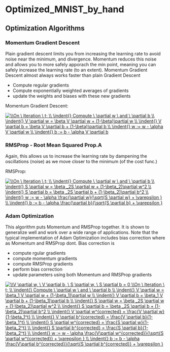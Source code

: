 # Optimized_MNIST_by_hand

## Optimization Algorithms

### Momentum Gradient Descent

Plain gradient descent limits you from increasing the learning rate to avoid noise near the minimum, and divergence. Momentum reduces this noise and allows you to more safely apporach the min point, meaning you can safely increase the learning rate (to an extent). Momentum Gradient Descent almost always works faster than plain Gradient Descent

- Compute regular gradients
- Compute exponentially weighted averages of gradients
- update the weights and biases with these new gradients

Momentum Gradient Descent:

<a href="https://www.codecogs.com/eqnedit.php?latex=\\On&space;\&space;Iteration&space;\&space;t;&space;\\&space;\indent{}&space;Compute&space;\&space;\partial&space;w&space;\&space;and&space;\&space;\partial&space;b&space;\\&space;\indent{}&space;V&space;\partial&space;w&space;=&space;\beta&space;V&space;\partial&space;w&space;&plus;&space;(1-\beta)\partial&space;w&space;\\&space;\indent{}&space;V&space;\partial&space;b&space;=&space;\beta&space;V&space;\partial&space;b&space;&plus;&space;(1-\beta)\partial&space;b&space;\\&space;\indent{}&space;w&space;:=&space;w&space;-&space;\alpha&space;V&space;\partial&space;w&space;\\&space;\indent{}&space;b&space;:=&space;b&space;-&space;\alpha&space;V&space;\partial&space;b" target="_blank"><img src="https://latex.codecogs.com/gif.latex?\\On&space;\&space;Iteration&space;\&space;t;&space;\\&space;\indent{}&space;Compute&space;\&space;\partial&space;w&space;\&space;and&space;\&space;\partial&space;b&space;\\&space;\indent{}&space;V&space;\partial&space;w&space;=&space;\beta&space;V&space;\partial&space;w&space;&plus;&space;(1-\beta)\partial&space;w&space;\\&space;\indent{}&space;V&space;\partial&space;b&space;=&space;\beta&space;V&space;\partial&space;b&space;&plus;&space;(1-\beta)\partial&space;b&space;\\&space;\indent{}&space;w&space;:=&space;w&space;-&space;\alpha&space;V&space;\partial&space;w&space;\\&space;\indent{}&space;b&space;:=&space;b&space;-&space;\alpha&space;V&space;\partial&space;b" title="\\On \ Iteration \ t; \\ \indent{} Compute \ \partial w \ and \ \partial b \\ \indent{} V \partial w = \beta V \partial w + (1-\beta)\partial w \\ \indent{} V \partial b = \beta V \partial b + (1-\beta)\partial b \\ \indent{} w := w - \alpha V \partial w \\ \indent{} b := b - \alpha V \partial b" /></a>

### RMSProp - Root Mean Squared Prop.A
Again, this allows us to increase the learning rate by dampening the oscillations (noise) as we move closer to the minimum (of the cost func.)

RMSProp:

<a href="https://www.codecogs.com/eqnedit.php?latex=\\On&space;\&space;Iteration&space;\&space;t;&space;\\&space;\indent{}&space;Compute&space;\&space;\partial&space;w&space;\&space;and&space;\&space;\partial&space;b&space;\\&space;\indent{}&space;S&space;\partial&space;w&space;=&space;\beta&space;_2S&space;\partial&space;w&space;&plus;&space;(1-\beta_2)\partial&space;w^2&space;\\&space;\indent{}&space;S&space;\partial&space;b&space;=&space;\beta&space;_2S&space;\partial&space;b&space;&plus;&space;(1-\beta_2)\partial&space;b^2&space;\\&space;\indent{}&space;w&space;:=&space;w&space;-&space;\alpha&space;\frac{\partial&space;w}{\sqrt{S&space;\partial&space;w}&space;&plus;&space;\varepsilon&space;}&space;\\&space;\indent{}&space;b&space;:=&space;b&space;-&space;\alpha&space;\frac{\partial&space;b}{\sqrt{S&space;\partial&space;b}&space;&plus;&space;\varepsilon&space;}" target="_blank"><img src="https://latex.codecogs.com/gif.latex?\\On&space;\&space;Iteration&space;\&space;t;&space;\\&space;\indent{}&space;Compute&space;\&space;\partial&space;w&space;\&space;and&space;\&space;\partial&space;b&space;\\&space;\indent{}&space;S&space;\partial&space;w&space;=&space;\beta&space;_2S&space;\partial&space;w&space;&plus;&space;(1-\beta_2)\partial&space;w^2&space;\\&space;\indent{}&space;S&space;\partial&space;b&space;=&space;\beta&space;_2S&space;\partial&space;b&space;&plus;&space;(1-\beta_2)\partial&space;b^2&space;\\&space;\indent{}&space;w&space;:=&space;w&space;-&space;\alpha&space;\frac{\partial&space;w}{\sqrt{S&space;\partial&space;w}&space;&plus;&space;\varepsilon&space;}&space;\\&space;\indent{}&space;b&space;:=&space;b&space;-&space;\alpha&space;\frac{\partial&space;b}{\sqrt{S&space;\partial&space;b}&space;&plus;&space;\varepsilon&space;}" title="\\On \ Iteration \ t; \\ \indent{} Compute \ \partial w \ and \ \partial b \\ \indent{} S \partial w = \beta _2S \partial w + (1-\beta_2)\partial w^2 \\ \indent{} S \partial b = \beta _2S \partial b + (1-\beta_2)\partial b^2 \\ \indent{} w := w - \alpha \frac{\partial w}{\sqrt{S \partial w} + \varepsilon } \\ \indent{} b := b - \alpha \frac{\partial b}{\sqrt{S \partial b} + \varepsilon }" /></a>

### Adam Optimization
This algorithm puts Momentum and RMSProp together. It is shown to generalize well and work over a wide range of applications. Note that the typical implementation of Adam Optimization includes bias correction where as Momentum and RMSProp dont. Bias correction is

- compute rgular gradients
- compute momentum gradients
- compute RMSProp gradients
- perform bias correction
- update parameters using both Momentum and RMSProp gradients

<a href="https://www.codecogs.com/eqnedit.php?latex=\\V&space;\partial&space;w,&space;\&space;V&space;\partial&space;b,&space;\&space;S&space;\partial&space;w,&space;\&space;S&space;\partial&space;b&space;=&space;0&space;\\On&space;\&space;Iteration&space;\&space;t;&space;\\&space;\indent{}&space;Compute&space;\&space;\partial&space;w&space;\&space;and&space;\&space;\partial&space;b&space;\\&space;\indent{}&space;V&space;\partial&space;w&space;=&space;\beta_1&space;V&space;\partial&space;w&space;&plus;&space;(1-\beta_1)\partial&space;w&space;\\&space;\indent{}&space;V&space;\partial&space;b&space;=&space;\beta_1&space;V&space;\partial&space;b&space;&plus;&space;(1-\beta_1)\partial&space;b&space;\\&space;\indent{}&space;S&space;\partial&space;w&space;=&space;\beta&space;_2S&space;\partial&space;w&space;&plus;&space;(1-\beta_2)\partial&space;w^2&space;\\&space;\indent{}&space;S&space;\partial&space;b&space;=&space;\beta&space;_2S&space;\partial&space;b&space;&plus;&space;(1-\beta_2)\partial&space;b^2&space;\\&space;\indent{}&space;V&space;\partial&space;w^{corrected}&space;=&space;\frac{V&space;\partial&space;w}{1-\beta_1^t}&space;\\&space;\indent{}&space;V&space;\partial&space;b^{corrected}&space;=&space;\frac{V&space;\partial&space;b}{1-\beta_1^t}&space;\\&space;\indent{}&space;S&space;\partial&space;w^{corrected}&space;=&space;\frac{S&space;\partial&space;w}{1-\beta_2^t}&space;\\&space;\indent{}&space;S&space;\partial&space;b^{corrected}&space;=&space;\frac{S&space;\partial&space;b}{1-\beta_2^t}&space;\\&space;\indent{}&space;w&space;:=&space;w&space;-&space;\alpha&space;\frac{V\partial&space;w^{corrected}}{\sqrt{S&space;\partial&space;w^{corrected}}&space;&plus;&space;\varepsilon&space;}&space;\\&space;\indent{}&space;b&space;:=&space;b&space;-&space;\alpha&space;\frac{V\partial&space;b^{corrected}}{\sqrt{S&space;\partial&space;b^{corrected}}&space;&plus;&space;\varepsilon&space;}" target="_blank"><img src="https://latex.codecogs.com/gif.latex?\\V&space;\partial&space;w,&space;\&space;V&space;\partial&space;b,&space;\&space;S&space;\partial&space;w,&space;\&space;S&space;\partial&space;b&space;=&space;0&space;\\On&space;\&space;Iteration&space;\&space;t;&space;\\&space;\indent{}&space;Compute&space;\&space;\partial&space;w&space;\&space;and&space;\&space;\partial&space;b&space;\\&space;\indent{}&space;V&space;\partial&space;w&space;=&space;\beta_1&space;V&space;\partial&space;w&space;&plus;&space;(1-\beta_1)\partial&space;w&space;\\&space;\indent{}&space;V&space;\partial&space;b&space;=&space;\beta_1&space;V&space;\partial&space;b&space;&plus;&space;(1-\beta_1)\partial&space;b&space;\\&space;\indent{}&space;S&space;\partial&space;w&space;=&space;\beta&space;_2S&space;\partial&space;w&space;&plus;&space;(1-\beta_2)\partial&space;w^2&space;\\&space;\indent{}&space;S&space;\partial&space;b&space;=&space;\beta&space;_2S&space;\partial&space;b&space;&plus;&space;(1-\beta_2)\partial&space;b^2&space;\\&space;\indent{}&space;V&space;\partial&space;w^{corrected}&space;=&space;\frac{V&space;\partial&space;w}{1-\beta_1^t}&space;\\&space;\indent{}&space;V&space;\partial&space;b^{corrected}&space;=&space;\frac{V&space;\partial&space;b}{1-\beta_1^t}&space;\\&space;\indent{}&space;S&space;\partial&space;w^{corrected}&space;=&space;\frac{S&space;\partial&space;w}{1-\beta_2^t}&space;\\&space;\indent{}&space;S&space;\partial&space;b^{corrected}&space;=&space;\frac{S&space;\partial&space;b}{1-\beta_2^t}&space;\\&space;\indent{}&space;w&space;:=&space;w&space;-&space;\alpha&space;\frac{V\partial&space;w^{corrected}}{\sqrt{S&space;\partial&space;w^{corrected}}&space;&plus;&space;\varepsilon&space;}&space;\\&space;\indent{}&space;b&space;:=&space;b&space;-&space;\alpha&space;\frac{V\partial&space;b^{corrected}}{\sqrt{S&space;\partial&space;b^{corrected}}&space;&plus;&space;\varepsilon&space;}" title="\\V \partial w, \ V \partial b, \ S \partial w, \ S \partial b = 0 \\On \ Iteration \ t; \\ \indent{} Compute \ \partial w \ and \ \partial b \\ \indent{} V \partial w = \beta_1 V \partial w + (1-\beta_1)\partial w \\ \indent{} V \partial b = \beta_1 V \partial b + (1-\beta_1)\partial b \\ \indent{} S \partial w = \beta _2S \partial w + (1-\beta_2)\partial w^2 \\ \indent{} S \partial b = \beta _2S \partial b + (1-\beta_2)\partial b^2 \\ \indent{} V \partial w^{corrected} = \frac{V \partial w}{1-\beta_1^t} \\ \indent{} V \partial b^{corrected} = \frac{V \partial b}{1-\beta_1^t} \\ \indent{} S \partial w^{corrected} = \frac{S \partial w}{1-\beta_2^t} \\ \indent{} S \partial b^{corrected} = \frac{S \partial b}{1-\beta_2^t} \\ \indent{} w := w - \alpha \frac{V\partial w^{corrected}}{\sqrt{S \partial w^{corrected}} + \varepsilon } \\ \indent{} b := b - \alpha \frac{V\partial b^{corrected}}{\sqrt{S \partial b^{corrected}} + \varepsilon }" /></a>
